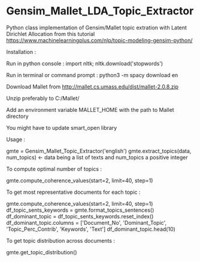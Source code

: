 # Gensim_Mallet_LDA_Topic_Extractor
Python class implementation of Gensim/Mallet topic extration with Latent Dirichlet Allocation from this tutorial https://www.machinelearningplus.com/nlp/topic-modeling-gensim-python/

Installation :

Run in python console : import nltk; nltk.download('stopwords')

Run in terminal or command prompt : python3 -m spacy download en

Download Mallet from http://mallet.cs.umass.edu/dist/mallet-2.0.8.zip

Unzip preferably to C:/Mallet/

Add an environment variable MALLET_HOME with the path to Mallet directory

You might have to update smart_open library

Usage :

gmte = Gensim_Mallet_Topic_Extractor('english')
gmte.extract_topics(data, num_topics) <- data being a list of texts
                                         and num_topics a positive integer

To compute optimal number of topics :

gmte.compute_coherence_values(start=2, limit=40, step=1)

To get most representative documents for each topic :

gmte.compute_coherence_values(start=2, limit=40, step=1)
df_topic_sents_keywords = gmte.format_topics_sentences()
df_dominant_topic = df_topic_sents_keywords.reset_index()
df_dominant_topic.columns = ['Document_No', 'Dominant_Topic',
                             'Topic_Perc_Contrib', 'Keywords', 'Text']
df_dominant_topic.head(10)

To get topic distribution across documents :

gmte.get_topic_distribution()
